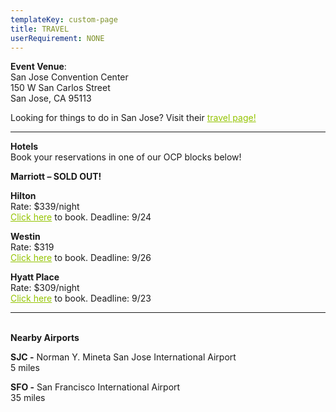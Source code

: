 ```yaml
---
templateKey: custom-page
title: TRAVEL
userRequirement: NONE
---
```

**Event Venue**: \
San Jose Convention Center\
150 W San Carlos Street\
San Jose, CA 95113

Looking for things to do in San Jose? Visit their <a href="https://www.sanjose.org/things-to-do" target ="_blank" style="color:#94C400">travel page!</a>

- - -

**Hotels**\
Book your reservations in one of our OCP blocks below!

**Marriott – SOLD OUT!**

**Hilton**\
Rate: $339/night\
<a href="https://www.hilton.com/en/attend-my-event/sjcshhf-ocp-2a8c3898-8067-47c2-a291-732bae714d59/" target="_blank" style="color:#94C400">Click here</a> to book. Deadline: 9/24

**Westin**\
Rate: $319\
<a href="https://www.marriott.com/event-reservations/reservation-link.mi?id=1654713293711&key=GRP&app=resvlink" target="_blank" style="color:#94C400">Click here</a> to book. Deadline: 9/26

**Hyatt Place**\
Rate: $309/night\
<a href="https://www.hyatt.com/en-US/group-booking/SJCZJ/G-OCP3" target="_blank" style="color:#94C400">Click here</a> to book. Deadline: 9/23

- - -

\
**Nearby Airports**

**SJC -** Norman Y. Mineta San Jose International Airport\
5 miles

**SFO -** San Francisco International Airport \
35 miles